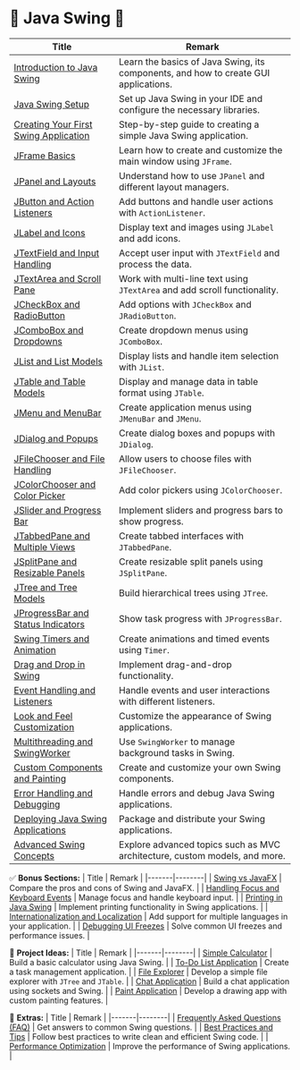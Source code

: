 # 🍵 **Java Swing** 🎨

| Title | Remark |
|-------|--------|
| [Introduction to Java Swing](https://github.com/potatoscript/java-swing/wiki/Introduction-to-Java-Swing) | Learn the basics of Java Swing, its components, and how to create GUI applications. |
| [Java Swing Setup](https://github.com/potatoscript/java-swing/wiki/Java-Swing-Setup) | Set up Java Swing in your IDE and configure the necessary libraries. |
| [Creating Your First Swing Application](https://github.com/potatoscript/java-swing/wiki/First-Swing-Application) | Step-by-step guide to creating a simple Java Swing application. |
| [JFrame Basics](https://github.com/potatoscript/java-swing/wiki/JFrame-Basics) | Learn how to create and customize the main window using `JFrame`. |
| [JPanel and Layouts](https://github.com/potatoscript/java-swing/wiki/JPanel-and-Layouts) | Understand how to use `JPanel` and different layout managers. |
| [JButton and Action Listeners](https://github.com/potatoscript/java-swing/wiki/JButton-and-Action-Listeners) | Add buttons and handle user actions with `ActionListener`. |
| [JLabel and Icons](https://github.com/potatoscript/java-swing/wiki/JLabel-and-Icons) | Display text and images using `JLabel` and add icons. |
| [JTextField and Input Handling](https://github.com/potatoscript/java-swing/wiki/JTextField-and-Input-Handling) | Accept user input with `JTextField` and process the data. |
| [JTextArea and Scroll Pane](https://github.com/potatoscript/java-swing/wiki/JTextArea-and-Scroll-Pane) | Work with multi-line text using `JTextArea` and add scroll functionality. |
| [JCheckBox and RadioButton](https://github.com/potatoscript/java-swing/wiki/JCheckBox-and-RadioButton) | Add options with `JCheckBox` and `JRadioButton`. |
| [JComboBox and Dropdowns](https://github.com/potatoscript/java-swing/wiki/JComboBox-and-Dropdowns) | Create dropdown menus using `JComboBox`. |
| [JList and List Models](https://github.com/potatoscript/java-swing/wiki/JList-and-List-Models) | Display lists and handle item selection with `JList`. |
| [JTable and Table Models](https://github.com/potatoscript/java-swing/wiki/JTable-and-Table-Models) | Display and manage data in table format using `JTable`. |
| [JMenu and MenuBar](https://github.com/potatoscript/java-swing/wiki/JMenu-and-MenuBar) | Create application menus using `JMenuBar` and `JMenu`. |
| [JDialog and Popups](https://github.com/potatoscript/java-swing/wiki/JDialog-and-Popups) | Create dialog boxes and popups with `JDialog`. |
| [JFileChooser and File Handling](https://github.com/potatoscript/java-swing/wiki/JFileChooser-and-File-Handling) | Allow users to choose files with `JFileChooser`. |
| [JColorChooser and Color Picker](https://github.com/potatoscript/java-swing/wiki/JColorChooser-and-Color-Picker) | Add color pickers using `JColorChooser`. |
| [JSlider and Progress Bar](https://github.com/potatoscript/java-swing/wiki/JSlider-and-Progress-Bar) | Implement sliders and progress bars to show progress. |
| [JTabbedPane and Multiple Views](https://github.com/potatoscript/java-swing/wiki/JTabbedPane-and-Multiple-Views) | Create tabbed interfaces with `JTabbedPane`. |
| [JSplitPane and Resizable Panels](https://github.com/potatoscript/java-swing/wiki/JSplitPane-and-Resizable-Panels) | Create resizable split panels using `JSplitPane`. |
| [JTree and Tree Models](https://github.com/potatoscript/java-swing/wiki/JTree-and-Tree-Models) | Build hierarchical trees using `JTree`. |
| [JProgressBar and Status Indicators](https://github.com/potatoscript/java-swing/wiki/JProgressBar-and-Status-Indicators) | Show task progress with `JProgressBar`. |
| [Swing Timers and Animation](https://github.com/potatoscript/java-swing/wiki/Swing-Timers-and-Animation) | Create animations and timed events using `Timer`. |
| [Drag and Drop in Swing](https://github.com/potatoscript/java-swing/wiki/Drag-and-Drop-in-Swing) | Implement drag-and-drop functionality. |
| [Event Handling and Listeners](https://github.com/potatoscript/java-swing/wiki/Event-Handling-and-Listeners) | Handle events and user interactions with different listeners. |
| [Look and Feel Customization](https://github.com/potatoscript/java-swing/wiki/Look-and-Feel-Customization) | Customize the appearance of Swing applications. |
| [Multithreading and SwingWorker](https://github.com/potatoscript/java-swing/wiki/Multithreading-and-SwingWorker) | Use `SwingWorker` to manage background tasks in Swing. |
| [Custom Components and Painting](https://github.com/potatoscript/java-swing/wiki/Custom-Components-and-Painting) | Create and customize your own Swing components. |
| [Error Handling and Debugging](https://github.com/potatoscript/java-swing/wiki/Error-Handling-and-Debugging) | Handle errors and debug Java Swing applications. |
| [Deploying Java Swing Applications](https://github.com/potatoscript/java-swing/wiki/Deploying-Java-Swing-Applications) | Package and distribute your Swing applications. |
| [Advanced Swing Concepts](https://github.com/potatoscript/java-swing/wiki/Advanced-Swing-Concepts) | Explore advanced topics such as MVC architecture, custom models, and more. |

✅ **Bonus Sections:**
| Title | Remark |
|-------|--------|
| [Swing vs JavaFX](https://github.com/potatoscript/java-swing/wiki/Swing-vs-JavaFX) | Compare the pros and cons of Swing and JavaFX. |
| [Handling Focus and Keyboard Events](https://github.com/potatoscript/java-swing/wiki/Handling-Focus-and-Keyboard-Events) | Manage focus and handle keyboard input. |
| [Printing in Java Swing](https://github.com/potatoscript/java-swing/wiki/Printing-in-Java-Swing) | Implement printing functionality in Swing applications. |
| [Internationalization and Localization](https://github.com/potatoscript/java-swing/wiki/Internationalization-and-Localization) | Add support for multiple languages in your application. |
| [Debugging UI Freezes](https://github.com/potatoscript/java-swing/wiki/Debugging-UI-Freezes) | Solve common UI freezes and performance issues. |

🌟 **Project Ideas:**
| Title | Remark |
|-------|--------|
| [Simple Calculator](https://github.com/potatoscript/java-swing/wiki/Project-Simple-Calculator) | Build a basic calculator using Java Swing. |
| [To-Do List Application](https://github.com/potatoscript/java-swing/wiki/Project-To-Do-List) | Create a task management application. |
| [File Explorer](https://github.com/potatoscript/java-swing/wiki/Project-File-Explorer) | Develop a simple file explorer with `JTree` and `JTable`. |
| [Chat Application](https://github.com/potatoscript/java-swing/wiki/Project-Chat-Application) | Build a chat application using sockets and Swing. |
| [Paint Application](https://github.com/potatoscript/java-swing/wiki/Project-Paint-Application) | Develop a drawing app with custom painting features. |

🎉 **Extras:**
| Title | Remark |
|-------|--------|
| [Frequently Asked Questions (FAQ)](https://github.com/potatoscript/java-swing/wiki/FAQ) | Get answers to common Swing questions. |
| [Best Practices and Tips](https://github.com/potatoscript/java-swing/wiki/Best-Practices-and-Tips) | Follow best practices to write clean and efficient Swing code. |
| [Performance Optimization](https://github.com/potatoscript/java-swing/wiki/Performance-Optimization) | Improve the performance of Swing applications. |
